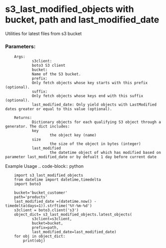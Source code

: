# s3_last_modified_objects with bucket, path and last_modified_date

Utilities for latest files from s3 bucket

### Parameters:
        Args:
                s3client:
                boto3 S3 client
                bucket:
                Name of the S3 bucket.
                prefix:
                Only fetch objects whose key starts with this prefix (optional).
                suffix:
                Only fetch objects whose keys end with this suffix (optional).
                last_modified_date: Only yield objects with LastModified dates greater or equal to this value (optional).

        Returns:
                Dictionary objects for each qualifying S3 object through a generator. The dict includes:
                key
                        the object key (name)
                size
                        the size of the object in bytes (integer)
                last_modified
                        the datetime object of which has modified based on parameter last_modified_date or by defualt 1 day before current date

Example Usage
.. code-block:: python

        import s3_last_modified_objects
        from datetime import datetime,timedelta
        import boto3

        bucket='bucket_customer'
        path='products'
        last_modified_date =(datetime.now() - timedelta(days=1)).strftime('%Y-%m-%d')  
        s3client = boto3.client('s3')
        object_dict= s3_last_modified_objects.latest_objects(
                s3client=s3client,
                bucket=bucket,
                prefix=path,
                last_modified_date=last_modified_date)
        for obj in object_dict:
            print(obj)
